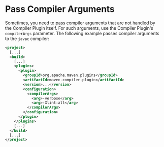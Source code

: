  <!--
Licensed to the Apache Software Foundation (ASF) under one
or more contributor license agreements.  See the NOTICE file
distributed with this work for additional information
regarding copyright ownership.  The ASF licenses this file
to you under the Apache License, Version 2.0 (the
"License"); you may not use this file except in compliance
with the License.  You may obtain a copy of the License at

http://www.apache.org/licenses/LICENSE-2.0

Unless required by applicable law or agreed to in writing,
software distributed under the License is distributed on an
"AS IS" BASIS, WITHOUT WARRANTIES OR CONDITIONS OF ANY
KIND, either express or implied.  See the License for the
specific language governing permissions and limitations
under the License.
-->

# Pass Compiler Arguments

Sometimes, you need to pass compiler arguments that are not handled by the Compiler Plugin itself.
For such arguments, use the Compiler Plugin's `compilerArgs` parameter.
The following example passes compiler arguments to the `javac` compiler:

```xml
<project>
  [...]
  <build>
    [...]
    <plugins>
      <plugin>
        <groupId>org.apache.maven.plugins</groupId>
        <artifactId>maven-compiler-plugin</artifactId>
        <version>...</version>
        <configuration>
          <compilerArgs>
            <arg>-verbose</arg>
            <arg>-Xlint:all</arg>
          </compilerArgs>
        </configuration>
      </plugin>
    </plugins>
    [...]
  </build>
  [...]
</project>
```
